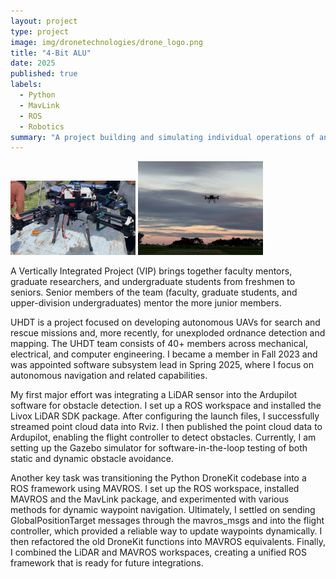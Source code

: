```yaml
---
layout: project
type: project
image: img/dronetechnologies/drone_logo.png
title: "4-Bit ALU"
date: 2025
published: true
labels:
  - Python
  - MavLink
  - ROS
  - Robotics
summary: "A project building and simulating individual operations of an ALU for ECE 260."
---
```


<div class="text-center p-4">
  <img width="200px" src="../img/dronetechnologies/drone.png" class="img-thumbnail" >
  <img width="200px" src="../img/dronetechnologies/drone_air.jpeg" class="img-thumbnail" >
</div>

A Vertically Integrated Project (VIP) brings together faculty mentors, graduate researchers, and undergraduate students from freshmen to seniors. Senior members of the team (faculty, graduate students, and upper-division undergraduates) mentor the more junior members.

UHDT is a project focused on developing autonomous UAVs for search and rescue missions and, more recently, for unexploded ordnance detection and mapping. The UHDT team consists of 40+ members across mechanical, electrical, and computer engineering. I became a member in Fall 2023 and was appointed software subsystem lead in Spring 2025, where I focus on autonomous navigation and related capabilities.

My first major effort was integrating a LiDAR sensor into the Ardupilot software for obstacle detection. I set up a ROS workspace and installed the Livox LiDAR SDK package. After configuring the launch files, I successfully streamed point cloud data into Rviz. I then published the point cloud data to Ardupilot, enabling the flight controller to detect obstacles. Currently, I am setting up the Gazebo simulator for software-in-the-loop testing of both static and dynamic obstacle avoidance.

Another key task was transitioning the Python DroneKit codebase into a ROS framework using MAVROS. I set up the ROS workspace, installed MAVROS and the MavLink package, and experimented with various methods for dynamic waypoint navigation. Ultimately, I settled on sending GlobalPositionTarget messages through the mavros_msgs and into the flight controller, which provided a reliable way to update waypoints dynamically. I then refactored the old DroneKit functions into MAVROS equivalents. Finally, I combined the LiDAR and MAVROS workspaces, creating a unified ROS framework that is ready for future integrations.

